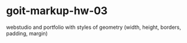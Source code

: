 # goit-markup-hw-03
webstudio and portfolio with styles of geometry (width, height, borders, padding, margin)
